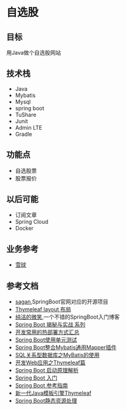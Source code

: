 # 自选股

## 目标 
用Java做个自选股网站

## 技术栈
* Java
* Mybatis
* Mysql
* spring boot
* TuShare
* Junit
* Admin LTE
* Gradle

## 功能点
* 自选股票
* 股票报价

## 以后可能
* 订阅文章
* Spring Cloud
* Docker

## 业务参考
* [雪球](https://xueqiu.com)


## 参考文档
* [sagan](https://github.com/spring-io/sagan),SpringBoot官网对应的开源项目
* [Thymeleaf layout 布局](https://www.jianshu.com/p/db16d4d8d9c7)
* [纯洁的微笑](http://www.ityouknow.com/spring-boot.html),一个不错的SpringBoot入门博客
* [Spring Boot 揭秘与实战 系列](http://blog.720ui.com/columns/springboot_all/)
* [开发常用的热部署方式汇总](https://juejin.im/post/5a49fb685188252bca0536e2)
* [Spring Boot使用单元测试](http://tengj.top/2017/12/28/springboot12/)
* [Spring Boot整合Mybatis通用Mapper插件](http://tengj.top/2017/12/20/springboot11/)
* [SQL关系型数据库之MyBatis的使用](http://tengj.top/2017/04/23/springboot9/)
* [开发Web应用之Thymeleaf篇](http://tengj.top/2017/03/13/springboot4/)
* [Spring Boot 启动原理解析](http://tengj.top/2017/03/09/springboot3/)
* [Spring Boot 入门](http://tengj.top/2017/02/26/springboot1/)
* [Spring Boot 参考指南](https://qbgbook.gitbooks.io/spring-boot-reference-guide-zh/content/)
* [新一代Java模板引擎Thymeleaf](https://www.tianmaying.com/tutorial/using-thymeleaf)
* [Spring Boot静态资源处理](https://www.jianshu.com/p/d127c4f78bb8)